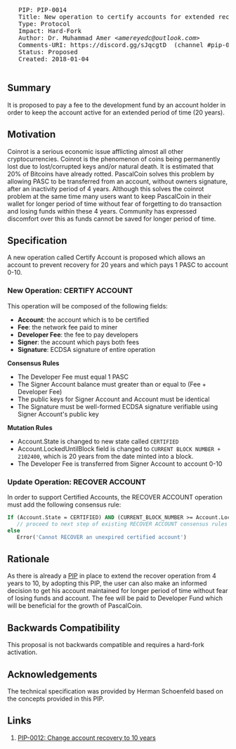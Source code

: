 <pre>
   PIP: PIP-0014
   Title: New operation to certify accounts for extended recovery period
   Type: Protocol
   Impact: Hard-Fork
   Author: Dr. Muhammad Amer <i>&lt;amereyedc@outlook.com&gt;</i>
   Comments-URI: https://discord.gg/sJqcgtD  (channel #pip-0014)
   Status: Proposed
   Created: 2018-01-04
 </pre>
 
 ## Summary
 
It is proposed to pay a fee to the development fund by an account holder in order to keep the account active for an extended period of time (20 years). 
 
 ## Motivation
 
 Coinrot is a serious economic issue afflicting almost all other cryptocurrencies. Coinrot is the phenomenon of coins being permanently lost due to lost/corrupted keys and/or natural death. It is estimated that 20% of Bitcoins have already rotted. PascalCoin solves this problem by allowing PASC to be transferred from an account, without owners signature, after an inactivity period of 4 years. Although this solves the coinrot problem at the same time many users want to keep PascalCoin in their wallet for longer period of time without fear of forgetting to do transaction and losing funds within these 4 years. Community has expressed discomfort over this as funds cannot be saved for longer period of time.
 
 ## Specification

A new operation called Certify Account is proposed which allows an account to prevent recovery for 20 years and which pays 1 PASC to account 0-10.

### New Operation: CERTIFY ACCOUNT

This operation will be composed of the following fields:

- **Account**: the account which is to be certified
- **Fee**: the network fee paid to miner
- **Developer Fee**: the fee to pay developers
- **Signer**: the account which pays both fees
- **Signature**: ECDSA signature of entire operation

**Consensus Rules**
- The Developer Fee must equal 1 PASC
- The Signer Account balance must greater than or equal to (Fee + Developer Fee)
- The public keys for Signer Account and Account must be identical
- The Signature must be well-formed ECDSA signature verifiable using Signer Account's public key

**Mutation Rules**
- Account.State is changed to new state called ```CERTIFIED```
- Account.LockedUntilBlock field is changed to ```CURRENT BLOCK NUMBER + 2102400```, which is 20 years from the date minted into a block.
- The Developer Fee is transferred from Signer Account to account 0-10

### Update Operation: RECOVER ACCOUNT

In order to support Certified Accounts, the RECOVER ACCOUNT operation must add the following consensus rule:

```pascal
If (Account.State = CERTIFIED) AND (CURRENT_BLOCK_NUMBER >= Account.LockedUntilBlock) then
   // proceed to next step of existing RECOVER ACCOUNT consensus rules
else 
   Error('Cannot RECOVER an unexpired certified account')
```

 ## Rationale
 
As there is already a [PIP][1] in place to extend the recover operation from 4 years to 10, by adopting this PIP, the user can also make an informed decision to get his account maintained for longer period of time without fear of losing funds and account. The fee will be paid to Developer Fund which will be beneficial for the growth of PascalCoin.
 
 ## Backwards Compatibility
 
 This proposal is not backwards compatible and requires a hard-fork activation. 
 
 ## Acknowledgements

 The technical specification was provided by Herman Schoenfeld based on the concepts provided in this PIP.
 
## Links

1. [PIP-0012: Change account recovery to 10 years][1]

[1]: https://github.com/PascalCoin/PascalCoin/blob/master/PIP/PIP-0012.md
